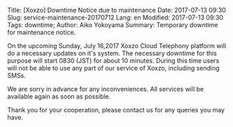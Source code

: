 Title: [Xoxzo] Downtime Notice due to maintenance
Date: 2017-07-13 09:30
Slug: service-maintenance-20170712
Lang: en
Modified: 2017-07-13 09:30
Tags: downtime; 
Author: Aiko Yokoyama
Summary: Temporary downtime for maintenance notice.

On the upcoming Sunday, July 16,2017 Xoxzo Cloud Telephony platform will do a necessary updates on it's system. The necessary downtime for this purpose will start 0830 (JST) for about 10 minutes. During this time users will not be able to use any part of our service of Xoxzo, including sending SMSs.

We are sorry in advance for any inconveniences. All services will be available again as soon as possible.

Thank you for your cooperation, please contact us for any queries you may have.
